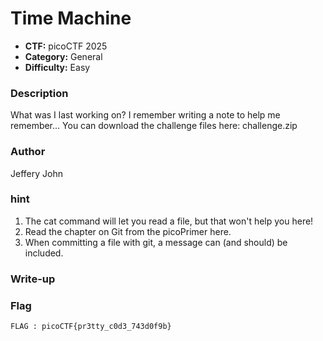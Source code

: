# Time Machine

- **CTF:** picoCTF 2025
- **Category:** General
- **Difficulty:** Easy

### Description

What was I last working on? I remember writing a note to help me remember...
You can download the challenge files here:
challenge.zip

### Author
Jeffery John

### hint
1. The cat command will let you read a file, but that won't help you here!
2. Read the chapter on Git from the picoPrimer here.
3. When committing a file with git, a message can (and should) be included.


### Write-up

### Flag
`FLAG : picoCTF{pr3tty_c0d3_743d0f9b}`
